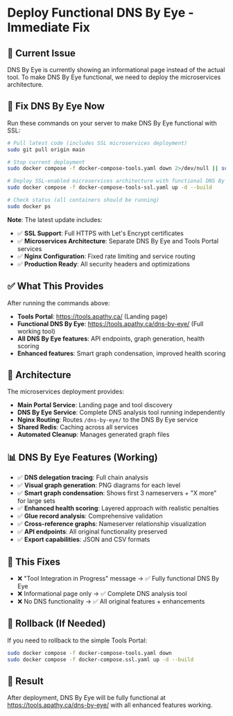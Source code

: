 # Deploy Functional DNS By Eye - Immediate Fix

## 🚨 Current Issue

DNS By Eye is currently showing an informational page instead of the actual tool. To make DNS By Eye functional, we need to deploy the microservices architecture.

## 🚀 Fix DNS By Eye Now

Run these commands on your server to make DNS By Eye functional with SSL:

```bash
# Pull latest code (includes SSL microservices deployment)
sudo git pull origin main

# Stop current deployment
sudo docker compose -f docker-compose-tools.yaml down 2>/dev/null || sudo docker compose -f docker-compose.ssl.yaml down

# Deploy SSL-enabled microservices architecture with functional DNS By Eye
sudo docker compose -f docker-compose-tools-ssl.yaml up -d --build

# Check status (all containers should be running)
sudo docker ps
```

**Note**: The latest update includes:
- ✅ **SSL Support**: Full HTTPS with Let's Encrypt certificates
- ✅ **Microservices Architecture**: Separate DNS By Eye and Tools Portal services
- ✅ **Nginx Configuration**: Fixed rate limiting and service routing
- ✅ **Production Ready**: All security headers and optimizations

## ✅ What This Provides

After running the commands above:

- **Tools Portal**: https://tools.apathy.ca/ (Landing page)
- **Functional DNS By Eye**: https://tools.apathy.ca/dns-by-eye/ (Full working tool)
- **All DNS By Eye features**: API endpoints, graph generation, health scoring
- **Enhanced features**: Smart graph condensation, improved health scoring

## 🔧 Architecture

The microservices deployment provides:

- **Main Portal Service**: Landing page and tool discovery
- **DNS By Eye Service**: Complete DNS analysis tool running independently
- **Nginx Routing**: Routes `/dns-by-eye/` to the DNS By Eye service
- **Shared Redis**: Caching across all services
- **Automated Cleanup**: Manages generated graph files

## 📊 DNS By Eye Features (Working)

- ✅ **DNS delegation tracing**: Full chain analysis
- ✅ **Visual graph generation**: PNG diagrams for each level
- ✅ **Smart graph condensation**: Shows first 3 nameservers + "X more" for large sets
- ✅ **Enhanced health scoring**: Layered approach with realistic penalties
- ✅ **Glue record analysis**: Comprehensive validation
- ✅ **Cross-reference graphs**: Nameserver relationship visualization
- ✅ **API endpoints**: All original functionality preserved
- ✅ **Export capabilities**: JSON and CSV formats

## 🎯 This Fixes

- ❌ "Tool Integration in Progress" message → ✅ Fully functional DNS By Eye
- ❌ Informational page only → ✅ Complete DNS analysis tool
- ❌ No DNS functionality → ✅ All original features + enhancements

## 🔄 Rollback (If Needed)

If you need to rollback to the simple Tools Portal:

```bash
sudo docker compose -f docker-compose-tools.yaml down
sudo docker compose -f docker-compose.ssl.yaml up -d --build
```

## 🎉 Result

After deployment, DNS By Eye will be fully functional at https://tools.apathy.ca/dns-by-eye/ with all enhanced features working.
